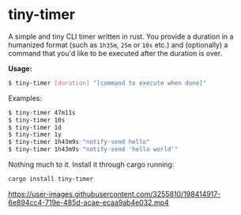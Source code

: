 tiny-timer
==


A simple and tiny CLI timer written in rust. You provide a duration in a humanized format (such as `1h35m`, `25m` or `10s` etc.) and (optionally) a command that you'd like to be executed after the duration is over.

**Usage:**

```bash
$ tiny-timer [duration] "[command to execute when done]"
```

Examples:

```bash
$ tiny-timer 47m11s
$ tiny-timer 10s
$ tiny-timer 1d
$ tiny-timer 1y
$ tiny-timer 1h43m9s "notify-send hello"
$ tiny-timer 1h43m9s "notify-send 'hello world'"
```

Nothing much to it. Install it through cargo running: 

```bash
cargo install tiny-timer
```

https://user-images.githubusercontent.com/3255810/198414917-6e894cc4-719e-485d-acae-ecaa9ab4e032.mp4

